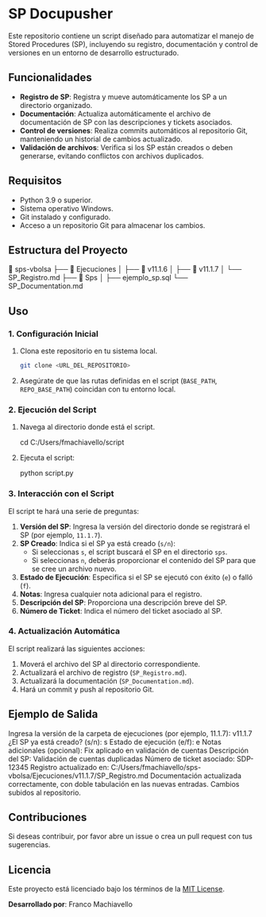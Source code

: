 # SP Docupusher

Este repositorio contiene un script diseñado para automatizar el manejo de Stored Procedures (SP), incluyendo su registro, documentación y control de versiones en un entorno de desarrollo estructurado.

## Funcionalidades

- **Registro de SP**: Registra y mueve automáticamente los SP a un directorio organizado.
- **Documentación**: Actualiza automáticamente el archivo de documentación de SP con las descripciones y tickets asociados.
- **Control de versiones**: Realiza commits automáticos al repositorio Git, manteniendo un historial de cambios actualizado.
- **Validación de archivos**: Verifica si los SP están creados o deben generarse, evitando conflictos con archivos duplicados.

## Requisitos

- Python 3.9 o superior.
- Sistema operativo Windows.
- Git instalado y configurado.
- Acceso a un repositorio Git para almacenar los cambios.

## Estructura del Proyecto

📂 sps-vbolsa
├── 📂 Ejecuciones
│ ├── 📂 v11.1.6
│ ├── 📂 v11.1.7
│ └── SP_Registro.md
├── 📂 Sps
│ ├── ejemplo_sp.sql
└── SP_Documentation.md

## Uso

### 1. Configuración Inicial

1. Clona este repositorio en tu sistema local.

   ```bash
   git clone <URL_DEL_REPOSITORIO>

   ```

2. Asegúrate de que las rutas definidas en el script (`BASE_PATH`, `REPO_BASE_PATH`) coincidan con tu entorno local.

### 2. Ejecución del Script

1. Navega al directorio donde está el script.

   cd C:/Users/fmachiavello/script

2. Ejecuta el script:

   python script.py

### 3. Interacción con el Script

El script te hará una serie de preguntas:

1. **Versión del SP**: Ingresa la versión del directorio donde se registrará el SP (por ejemplo, `11.1.7`).
2. **SP Creado**: Indica si el SP ya está creado (`s/n`):
   - Si seleccionas `s`, el script buscará el SP en el directorio `sps`.
   - Si seleccionas `n`, deberás proporcionar el contenido del SP para que se cree un archivo nuevo.
3. **Estado de Ejecución**: Especifica si el SP se ejecutó con éxito (`e`) o falló (`f`).
4. **Notas**: Ingresa cualquier nota adicional para el registro.
5. **Descripción del SP**: Proporciona una descripción breve del SP.
6. **Número de Ticket**: Indica el número del ticket asociado al SP.

### 4. Actualización Automática

El script realizará las siguientes acciones:

1. Moverá el archivo del SP al directorio correspondiente.
2. Actualizará el archivo de registro (`SP_Registro.md`).
3. Actualizará la documentación (`SP_Documentation.md`).
4. Hará un commit y push al repositorio Git.

## Ejemplo de Salida

Ingresa la versión de la carpeta de ejecuciones (por ejemplo, 11.1.7): v11.1.7
¿El SP ya está creado? (s/n): s
Estado de ejecución (e/f): e
Notas adicionales (opcional): Fix aplicado en validación de cuentas
Descripción del SP: Validación de cuentas duplicadas
Número de ticket asociado: SDP-12345
Registro actualizado en: C:/Users/fmachiavello/sps-vbolsa/Ejecuciones/v11.1.7/SP_Registro.md
Documentación actualizada correctamente, con doble tabulación en las nuevas entradas.
Cambios subidos al repositorio.

## Contribuciones

Si deseas contribuir, por favor abre un issue o crea un pull request con tus sugerencias.

## Licencia

Este proyecto está licenciado bajo los términos de la [MIT License](LICENSE).

**Desarrollado por**: Franco Machiavello

